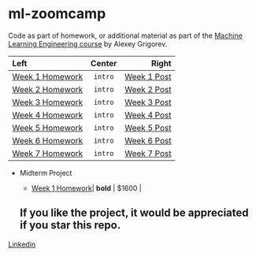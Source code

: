# ml-zoomcamp

Code as part of homework, or additional material as part of the [Machine Learning Engineering course](https://github.com/alexeygrigorev/mlbookcamp-code/tree/master/course-zoomcamp) by Alexey Grigorev.

| Left                                                                                         | Center  |                                                                                    Right |
| :------------------------------------------------------------------------------------------- | :-----: | ---------------------------------------------------------------------------------------: |
| [Week 1 Homework](https://github.com/alejomaar/Machine-Learning-Zoomcamp/tree/main/Week%201) | `intro` | [Week 1 Post](https://www.linkedin.com/feed/update/urn:li:activity:6991631483010482176/) |
| [Week 2 Homework](https://github.com/alejomaar/Machine-Learning-Zoomcamp/tree/main/Week%202) | `intro` | [Week 2 Post](https://www.linkedin.com/feed/update/urn:li:activity:6991631483010482176/) |
| [Week 3 Homework](https://github.com/alejomaar/Machine-Learning-Zoomcamp/tree/main/Week%203) | `intro` | [Week 3 Post](https://www.linkedin.com/feed/update/urn:li:activity:6991631483010482176/) |
| [Week 4 Homework](https://github.com/alejomaar/Machine-Learning-Zoomcamp/tree/main/Week%204) | `intro` | [Week 4 Post](https://www.linkedin.com/feed/update/urn:li:activity:6991631483010482176/) |
| [Week 5 Homework](https://github.com/alejomaar/Machine-Learning-Zoomcamp/tree/main/Week%205) | `intro` | [Week 5 Post](https://www.linkedin.com/feed/update/urn:li:activity:6991631483010482176/) |
| [Week 6 Homework](https://github.com/alejomaar/Machine-Learning-Zoomcamp/tree/main/Week%206) | `intro` | [Week 6 Post](https://www.linkedin.com/feed/update/urn:li:activity:6991631483010482176/) |
| [Week 7 Homework](https://github.com/alejomaar/Machine-Learning-Zoomcamp/tree/main/Week%207) | `intro` | [Week 7 Post](https://www.linkedin.com/feed/update/urn:li:activity:6991631483010482176/) |

- Midterm Project

  - [Week 1 Homework](https://github.com/alejomaar/Machine-Learning-Zoomcamp/tree/main/Week%201)| **bold** | $1600 |

  ## If you like the project, it would be appreciated if you star this repo.

[Linkedin](https://www.linkedin.com/in/manuelalejandroaponte/)
